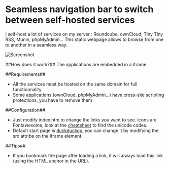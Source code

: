 Seamless navigation bar to switch between self-hosted services
==================

I self-host a lot of services on my server : Roundcube, ownCloud, Tiny Tiny RSS, Munin, phpMyAdmin... This static webpage allows to browse from one to another in a seamless way.

![Screenshot](https://github.com/xvello/homepage-navigation/raw/master/screenshot.png)

##How does it work?##
The applications are embedded in a iframe 

##Requirements##
- All the services must be hosted on the same domain for full functionnality
- Some applications (ownCloud, phpMyAdmin...) have cross-site scripting protections, you have to remove them

##Configuration##
- Just modify index.htm to change the links you want to see. Icons are Fontawesome, look at the [cheatsheet](http://fortawesome.github.io/Font-Awesome/cheatsheet/) to find the unicode codes.
- Default start page is [duckduckgo](https://www.duckduckgo.com), you can change it by modifying the src attribe on the iframe element.

##Tips##
- If you bookmark the page after loading a link, it will always load this link (using the HTML anchor in the URL).
